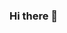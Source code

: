 ### Hi there 👋

<!--
**CHUCK5126/CHUCK5126** is a ✨ _special_ ✨ repository because its `README.md` (this file) appears on your GitHub profile.


- 🔭 I’m currently working on projects for advanced web design 
- 🌱 I’m currently learning things in school
- 👯 I’m looking to collaborate on different projects
- 📫 How to reach me: cguidojr51@gmail.com\
- ⚡ Fun fact: I like to lift
